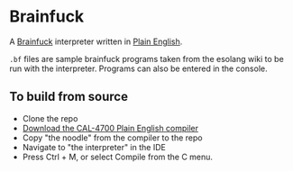 # Brainfuck

A [Brainfuck](https://esolangs.org/wiki/Brainfuck) interpreter written in
[Plain English](https://osmosianplainenglishprogramming.blog/).

`.bf` files are sample brainfuck programs taken from the esolang wiki to be run
with the interpreter. Programs can also be entered in the console.

## To build from source

- Clone the repo
- [Download the CAL-4700 Plain English
  compiler](http://www.osmosian.com/cal-4700.zip)
- Copy "the noodle" from the compiler to the repo
- Navigate to "the interpreter" in the IDE
- Press Ctrl + M, or select Compile from the C menu.

